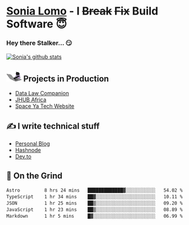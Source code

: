 # [Sonia Lomo](https://sonylomo.github.io/) - I ~~Break~~ ~~Fix~~ Build Software 😇
### Hey there Stalker... 😏 

<a href="https://github.com/sonylomo/github-readme-stats">
  <img align="center" src="https://media.giphy.com/media/lU05nFSW6Y2A/giphy.gif" alt="Sonia's github stats" />
</a>

## <img src="assets/devcat.gif" width="40"> Projects in Production
- [Data Law Companion](https://datalawcompanion.org/)
- [JHUB Africa](https://jhubafrica.com/)
- [Space Ya Tech Website](https://www.spaceyatech.com/)

## ✍️ I write technical stuff
- [Personal Blog](https://sonylomo-github-io.vercel.app/blog)
- [Hashnode](https://sonylomo.hashnode.dev/)
- [Dev.to](https://dev.to/sonylomo)

## 🤡 On the Grind
<!--START_SECTION:waka-->

```txt
Astro         8 hrs 24 mins   █████████████▓░░░░░░░░░░░   54.02 %
TypeScript    1 hr 34 mins    ██▓░░░░░░░░░░░░░░░░░░░░░░   10.11 %
JSON          1 hr 25 mins    ██▒░░░░░░░░░░░░░░░░░░░░░░   09.20 %
JavaScript    1 hr 23 mins    ██▒░░░░░░░░░░░░░░░░░░░░░░   08.89 %
Markdown      1 hr 5 mins     █▓░░░░░░░░░░░░░░░░░░░░░░░   06.99 %
```

<!--END_SECTION:waka-->
